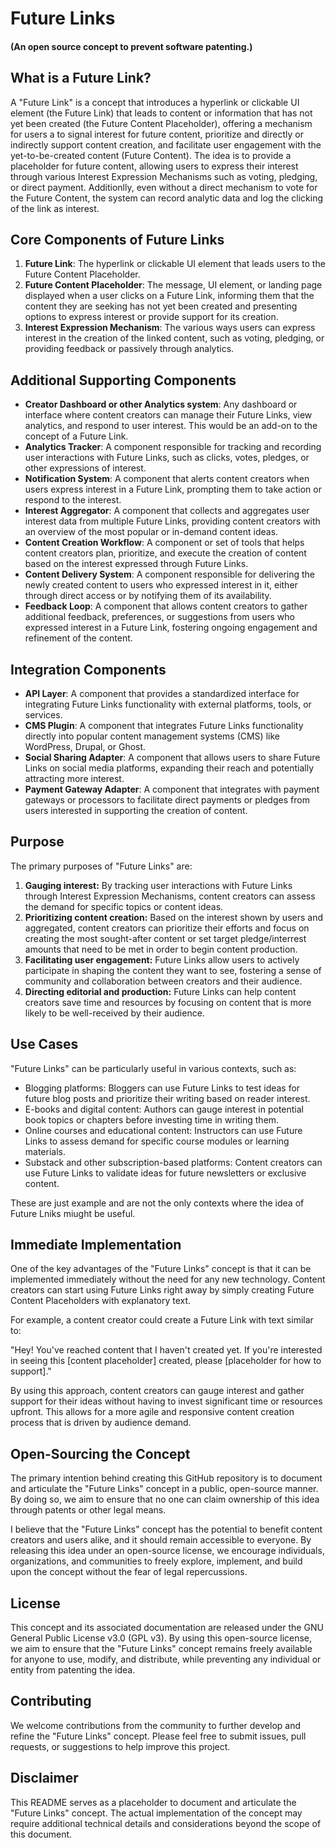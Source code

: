 # Future Links 

#### (An open source concept to prevent software patenting.)


## What is a Future Link?

A "Future Link" is a concept that introduces a hyperlink or clickable UI element (the Future Link) that leads to content or information that has not yet been created (the Future Content Placeholder), offering a mechanism for users a to signal interest for future content, prioritize and directly or indirectly support content creation, and facilitate user engagement with the yet-to-be-created content (Future Content). The idea is to provide a placeholder for future content, allowing users to express their interest through various Interest Expression Mechanisms such as voting, pledging, or direct payment. Additionlly, even without a direct mechanism to vote for the Future Content, the system can record analytic data and log the clicking of the link as interest.

## Core Components of Future Links

1. **Future Link**: The hyperlink or clickable UI element that leads users to the Future Content Placeholder.
2. **Future Content Placeholder**: The message, UI element, or landing page displayed when a user clicks on a Future Link, informing them that the content they are seeking has not yet been created and presenting options to express interest or provide support for its creation.
3. **Interest Expression Mechanism**: The various ways users can express interest in the creation of the linked content, such as voting, pledging, or providing feedback or passively through analytics.

## Additional Supporting Components

- **Creator Dashboard or other Analytics system**: Any dashboard or interface where content creators can manage their Future Links, view analytics, and respond to user interest. This would be an add-on to the concept of a Future Link.
- **Analytics Tracker**: A component responsible for tracking and recording user interactions with Future Links, such as clicks, votes, pledges, or other expressions of interest.
- **Notification System**: A component that alerts content creators when users express interest in a Future Link, prompting them to take action or respond to the interest.
- **Interest Aggregator**: A component that collects and aggregates user interest data from multiple Future Links, providing content creators with an overview of the most popular or in-demand content ideas.
- **Content Creation Workflow**: A component or set of tools that helps content creators plan, prioritize, and execute the creation of content based on the interest expressed through Future Links.
- **Content Delivery System**: A component responsible for delivering the newly created content to users who expressed interest in it, either through direct access or by notifying them of its availability.
- **Feedback Loop**: A component that allows content creators to gather additional feedback, preferences, or suggestions from users who expressed interest in a Future Link, fostering ongoing engagement and refinement of the content.

## Integration Components

- **API Layer**: A component that provides a standardized interface for integrating Future Links functionality with external platforms, tools, or services.
- **CMS Plugin**: A component that integrates Future Links functionality directly into popular content management systems (CMS) like WordPress, Drupal, or Ghost.
- **Social Sharing Adapter**: A component that allows users to share Future Links on social media platforms, expanding their reach and potentially attracting more interest.
- **Payment Gateway Adapter**: A component that integrates with payment gateways or processors to facilitate direct payments or pledges from users interested in supporting the creation of content.

## Purpose

The primary purposes of "Future Links" are:

1. **Gauging interest:** By tracking user interactions with Future Links through Interest Expression Mechanisms, content creators can assess the demand for specific topics or content ideas.
2. **Prioritizing content creation:** Based on the interest shown by users and aggregated, content creators can prioritize their efforts and focus on creating the most sought-after content or set target pledge/interrest amounts that need to be met in order to begin content production.
3. **Facilitating user engagement:** Future Links allow users to actively participate in shaping the content they want to see, fostering a sense of community and collaboration between creators and their audience.
4. **Directing editorial and production:** Future Links can help content creators save time and resources by focusing on content that is more likely to be well-received by their audience.

## Use Cases

"Future Links" can be particularly useful in various contexts, such as:

- Blogging platforms: Bloggers can use Future Links to test ideas for future blog posts and prioritize their writing based on reader interest.
- E-books and digital content: Authors can gauge interest in potential book topics or chapters before investing time in writing them.
- Online courses and educational content: Instructors can use Future Links to assess demand for specific course modules or learning materials.
- Substack and other subscription-based platforms: Content creators can use Future Links to validate ideas for future newsletters or exclusive content.

These are just example and are not the only contexts where the idea of Future Lniks miught be useful.

## Immediate Implementation

One of the key advantages of the "Future Links" concept is that it can be implemented immediately without the need for any new technology. Content creators can start using Future Links right away by simply creating Future Content Placeholders with explanatory text.

For example, a content creator could create a Future Link with text similar to:

"Hey! You've reached content that I haven't created yet. If you're interested in seeing this [content placeholder] created, please [placeholder for how to support]."

By using this approach, content creators can gauge interest and gather support for their ideas without having to invest significant time or resources upfront. This allows for a more agile and responsive content creation process that is driven by audience demand.

## Open-Sourcing the Concept

The primary intention behind creating this GitHub repository is to document and articulate the "Future Links" concept in a public, open-source manner. By doing so, we aim to ensure that no one can claim ownership of this idea through patents or other legal means.

I believe that the "Future Links" concept has the potential to benefit content creators and users alike, and it should remain accessible to everyone. By releasing this idea under an open-source license, we encourage individuals, organizations, and communities to freely explore, implement, and build upon the concept without the fear of legal repercussions.

## License

This concept and its associated documentation are released under the GNU General Public License v3.0 (GPL v3). By using this open-source license, we aim to ensure that the "Future Links" concept remains freely available for anyone to use, modify, and distribute, while preventing any individual or entity from patenting the idea.

## Contributing

We welcome contributions from the community to further develop and refine the "Future Links" concept. Please feel free to submit issues, pull requests, or suggestions to help improve this project.

## Disclaimer

This README serves as a placeholder to document and articulate the "Future Links" concept. The actual implementation of the concept may require additional technical details and considerations beyond the scope of this document.
